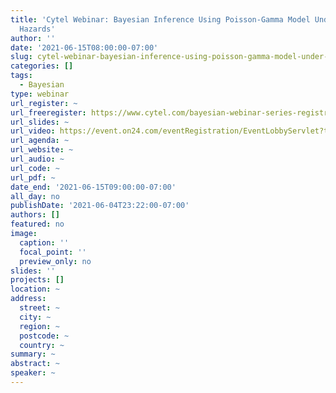 ```yaml
---
title: 'Cytel Webinar: Bayesian Inference Using Poisson-Gamma Model Under Non-Proportional
  Hazards'
author: ''
date: '2021-06-15T08:00:00-07:00'
slug: cytel-webinar-bayesian-inference-using-poisson-gamma-model-under-non-proportional-hazards
categories: []
tags:
  - Bayesian
type: webinar
url_register: ~
url_freeregister: https://www.cytel.com/bayesian-webinar-series-registration
url_slides: ~
url_video: https://event.on24.com/eventRegistration/EventLobbyServlet?target=reg20.jsp&mode=login&eventid=3160482&sessionid=1&key=E1B11F1518E7962566D16D13EB2C194E&regTag=&V2=false&sourcepage=register
url_agenda: ~
url_website: ~
url_audio: ~
url_code: ~
url_pdf: ~
date_end: '2021-06-15T09:00:00-07:00'
all_day: no
publishDate: '2021-06-04T23:22:00-07:00'
authors: []
featured: no
image:
  caption: ''
  focal_point: ''
  preview_only: no
slides: ''
projects: []
location: ~
address:
  street: ~
  city: ~
  region: ~
  postcode: ~
  country: ~
summary: ~
abstract: ~
speaker: ~
---
```

<!--more-->
